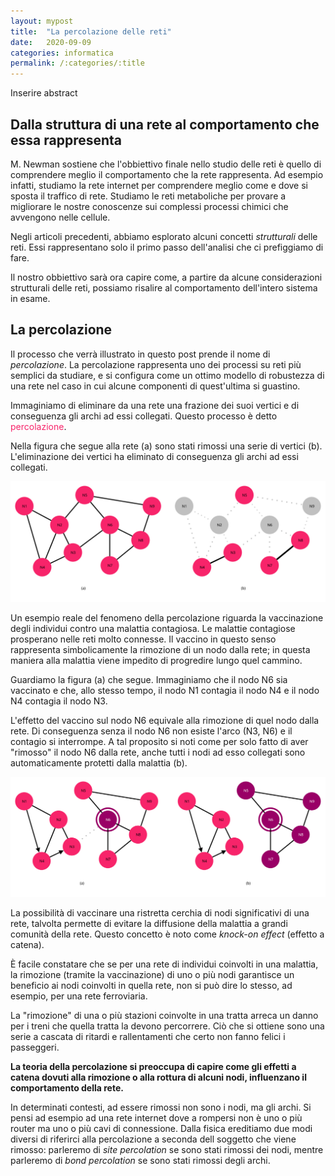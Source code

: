 ```yaml
---
layout: mypost
title:  "La percolazione delle reti"
date:   2020-09-09
categories: informatica
permalink: /:categories/:title
---
```


<p class="abstract">Inserire abstract</p>


Dalla struttura di una rete al comportamento che essa rappresenta
-----------------------

M. Newman sostiene che l'obbiettivo finale nello studio delle reti è quello di comprendere meglio il comportamento che la rete rappresenta. Ad esempio infatti, studiamo la rete internet per comprendere meglio come e dove si sposta il traffico di rete. Studiamo le reti metaboliche per provare a migliorare le nostre conoscenze sui complessi processi chimici che avvengono nelle cellule.

Negli articoli precedenti, abbiamo esplorato alcuni concetti _strutturali_ delle reti. Essi rappresentano solo il primo passo dell'analisi che ci prefiggiamo di fare.

Il nostro obbiettivo sarà ora capire come, a partire da alcune considerazioni strutturali delle reti, possiamo risalire al comportamento dell'intero sistema in esame.


La percolazione
-----------------------
Il processo che verrà illustrato in questo post prende il nome di _percolazione_. La percolazione rappresenta uno dei processi su reti più semplici da studiare, e si configura come un ottimo modello di robustezza di una rete nel caso in cui alcune componenti di quest'ultima si guastino.

Immaginiamo di eliminare da una rete una frazione dei suoi vertici e di conseguenza gli archi ad essi collegati. Questo processo è detto <font color="#f7246a">percolazione</font>.

Nella figura che segue alla rete (a) sono stati rimossi una serie di vertici (b). L'eliminazione dei vertici ha eliminato di conseguenza gli archi ad essi collegati.

<div style="text-align: center"><img src="/media/images/perc01.svg" /></div>

Un esempio reale del fenomeno della percolazione riguarda la vaccinazione degli individui contro una malattia contagiosa. Le malattie contagiose prosperano nelle reti molto connesse. Il vaccino in questo senso rappresenta simbolicamente la rimozione di un nodo dalla rete; in questa maniera alla malattia viene impedito di progredire lungo quel cammino.

Guardiamo la figura (a) che segue. Immaginiamo che il nodo N6 sia vaccinato e che, allo stesso tempo, il nodo N1 contagia il nodo N4 e il nodo N4 contagia il nodo N3.

L'effetto del vaccino sul nodo N6 equivale alla rimozione di quel nodo dalla rete. Di conseguenza senza il nodo N6 non esiste l'arco (N3, N6) e il contagio si interrompe. A tal proposito si noti come per solo fatto di aver "rimosso" il nodo N6 dalla rete, anche tutti i nodi ad esso collegati sono automaticamente protetti dalla malattia (b).

<div style="text-align: center"><img src="/media/images/perc02.svg" /></div>

La possibilità di vaccinare una ristretta cerchia di nodi significativi di una rete, talvolta permette di evitare la diffusione della malattia a grandi comunità della rete. Questo concetto è noto come _knock-on effect_ (effetto a catena).

È facile constatare che se per una rete di individui coinvolti in una malattia, la rimozione (tramite la vaccinazione) di uno o più nodi garantisce un beneficio ai nodi coinvolti in quella rete, non si può dire lo stesso, ad esempio, per una rete ferroviaria.

La "rimozione" di una o più stazioni coinvolte in una tratta arreca un danno per i treni che quella tratta la devono percorrere. Ciò che si ottiene sono una serie a cascata di ritardi e rallentamenti che certo non fanno felici i passeggeri.

**La teoria della percolazione si preoccupa di capire come gli effetti a catena dovuti alla rimozione o alla rottura di alcuni nodi, influenzano il comportamento della rete.**

In determinati contesti, ad essere rimossi non sono i nodi, ma gli archi. Si pensi ad esempio ad una rete internet dove a rompersi non è uno o più router ma uno o più cavi di connessione. Dalla fisica ereditiamo due modi diversi di riferirci alla percolazione a seconda dell soggetto che viene rimosso: parleremo di _site percolation_ se sono stati rimossi dei nodi, mentre parleremo di _bond percolation_ se sono stati rimossi degli archi.
